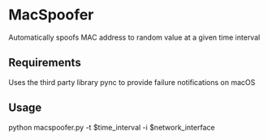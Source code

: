 # MacSpoofer
Automatically spoofs MAC address to random value at a given time interval

## Requirements
Uses the third party library pync to provide failure notifications on macOS

## Usage
python macspoofer.py -t $time_interval -i $network_interface
